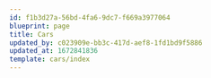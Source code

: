 ```yaml
---
id: f1b3d27a-56bd-4fa6-9dc7-f669a3977064
blueprint: page
title: Cars
updated_by: c023909e-bb3c-417d-aef8-1fd1bd9f5886
updated_at: 1672841836
template: cars/index
---
```

